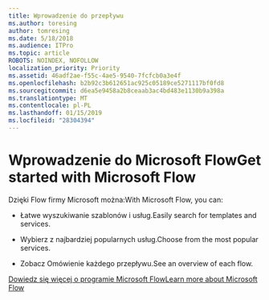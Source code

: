 ```yaml
---
title: Wprowadzenie do przepływu
ms.author: toresing
author: tomresing
ms.date: 5/18/2018
ms.audience: ITPro
ms.topic: article
ROBOTS: NOINDEX, NOFOLLOW
localization_priority: Priority
ms.assetid: 46adf2ae-f55c-4ae5-9540-7fcfcb0a3e4f
ms.openlocfilehash: b2b92c3b612651ac925c05189ce5271117bf0fd8
ms.sourcegitcommit: d6ea5e9458a2b8ceaab3ac4bd483e1130b9a398a
ms.translationtype: MT
ms.contentlocale: pl-PL
ms.lasthandoff: 01/15/2019
ms.locfileid: "28304394"
---
```

# <a name="get-started-with-microsoft-flow"></a><span data-ttu-id="10344-102">Wprowadzenie do Microsoft Flow</span><span class="sxs-lookup"><span data-stu-id="10344-102">Get started with Microsoft Flow</span></span>

<span data-ttu-id="10344-103">Dzięki Flow firmy Microsoft można:</span><span class="sxs-lookup"><span data-stu-id="10344-103">With Microsoft Flow, you can:</span></span>
  
- <span data-ttu-id="10344-104">Łatwe wyszukiwanie szablonów i usług.</span><span class="sxs-lookup"><span data-stu-id="10344-104">Easily search for templates and services.</span></span>
    
- <span data-ttu-id="10344-105">Wybierz z najbardziej popularnych usług.</span><span class="sxs-lookup"><span data-stu-id="10344-105">Choose from the most popular services.</span></span>
    
- <span data-ttu-id="10344-106">Zobacz Omówienie każdego przepływu.</span><span class="sxs-lookup"><span data-stu-id="10344-106">See an overview of each flow.</span></span>
    
[<span data-ttu-id="10344-107">Dowiedz się więcej o programie Microsoft Flow</span><span class="sxs-lookup"><span data-stu-id="10344-107">Learn more about Microsoft Flow</span></span>](https://go.microsoft.com/fwlink/?linkid=874446)
  

